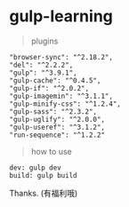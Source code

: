 # gulp-learning


> plugins

    "browser-sync": "^2.18.2",
    "del": "^2.2.2",
    "gulp": "^3.9.1",
    "gulp-cache": "^0.4.5",
    "gulp-if": "^2.0.2",
    "gulp-imagemin": "^3.1.1",
    "gulp-minify-css": "^1.2.4",
    "gulp-sass": "^2.3.2",
    "gulp-uglify": "^2.0.0",
    "gulp-useref": "^3.1.2",
    "run-sequence": "^1.2.2"

> how to use

    dev: gulp dev
    build: gulp build

Thanks. (有福利哦)